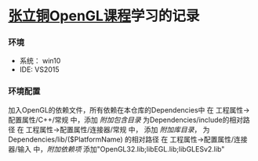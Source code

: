 # [张立铜OpenGL课程](https://edu.csdn.net/course/play/3512/)学习的记录

### 环境
- 系统： win10
- IDE: VS2015
### 环境配置

加入OpenGL的依赖文件，所有依赖在本仓库的Dependencies中
在 工程属性->配置属性/C++/常规 中，添加 *附加包含目录* 为Dependencies/include的相对路径
在 工程属性->配置属性/连接器/常规 中， 添加 *附加库目录*， 为Dependencies/lib/($PlatformName) 的相对路径
在 工程属性->配置属性/连接器/输入 中，*附加依赖项* 添加"OpenGL32.lib;libEGL.lib;libGLESv2.lib"
